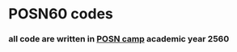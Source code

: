 # POSN60 codes
### all code are written in [POSN camp](https://www.posn.or.th/en/home-en) academic year 2560
